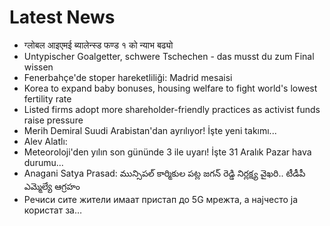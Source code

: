 # Latest News
-  ग्लोबल आइएमई ब्यालेन्स्ड फण्ड १ को न्याभ बढ्यो
-  Untypischer Goalgetter, schwere Tschechen - das musst du zum Final wissen
-  Fenerbahçe'de stoper hareketliliği: Madrid mesaisi
-  Korea to expand baby bonuses, housing welfare to fight world's lowest fertility rate
-  Listed firms adopt more shareholder-friendly practices as activist funds raise pressure
-  Merih Demiral Suudi Arabistan'dan ayrılıyor! İşte yeni takımı...
-  Alev Alatlı:
-  Meteoroloji'den yılın son gününde 3 ile uyarı! İşte 31 Aralık Pazar hava durumu...
-  Anagani Satya Prasad: మున్సిపల్ కార్మికుల పట్ల జగన్ రెడ్డి నిర్లక్ష్య వైఖరి.. టీడీపీ ఎమ్మెల్యే ఆగ్రహం
-  Речиси сите жители имаат пристап до 5G мрежта, а најчесто ја користат за…
